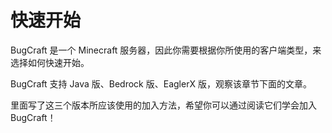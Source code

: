 # 快速开始

BugCraft 是一个 Minecraft 服务器，因此你需要根据你所使用的客户端类型，来选择如何快速开始。

BugCraft 支持 Java 版、Bedrock 版、EaglerX 版，观察该章节下面的文章。

里面写了这三个版本所应该使用的加入方法，希望你可以通过阅读它们学会加入 BugCraft！
